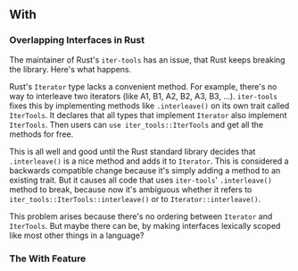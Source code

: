 ## With

### Overlapping Interfaces in Rust

The maintainer of Rust's `iter-tools` has an issue, that Rust keeps breaking the library. Here's
what happens.

Rust's `Iterator` type lacks a convenient method. For example, there's no way to interleave two
iterators (like A1, B1, A2, B2, A3, B3, ...). `iter-tools` fixes this by implementing methods like
`.interleave()` on its own trait called `IterTools`. It declares that all types that implement
`Iterator` also implement `IterTools`. Then users can `use iter_tools::IterTools` and get all the
methods for free.

This is all well and good until the Rust standard library decides that `.interleave()` is a nice
method and adds it to `Iterator`. This is considered a backwards compatible change because it's
simply adding a method to an existing trait. But it causes all code that uses `iter-tools`'
`.interleave()` method to break, because now it's ambiguous whether it refers to
`iter_tools::IterTools::interleave()` or to `Iterator::interleave()`.

This problem arises because there's no ordering between `Iterator` and `IterTools`. But maybe there
can be, by making interfaces lexically scoped like most other things in a language?

### The With Feature


